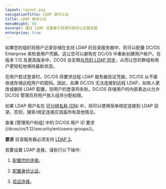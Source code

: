 ```yaml
---
layout: layout.pug
navigationTitle: LDAP 身份认证
title: LDAP 身份认证
menuWeight: 50
excerpt: 通过 LDAP 设置基于目录的身份认证服务器
enterprise: true
---
```


<!-- The source repository for this topic is https://github.com/dcos/dcos-docs-site -->


如果您的组织将用户记录存储在支持 LDAP 的目录服务器中，则可以配置 DC/OS Enterprise 来检查用户凭据。这让您可以避免在 DC/OS 中重新创建用户帐户。在版本 1.12 及更高版本中，DCOS 会定期[与您的 LDAP 同步](/dcos/cn/1.12/security/ent/ldap/ldap-sync/)，从而让您的群组和用户更轻松地保持最新状态。

在用户尝试登录时，DC/OS 将要求远程 LDAP 服务器验证凭据。DC/OS 从不接收或存储远程用户的密码。因此，如果 DC/OS 无法连接到远程 LDAP，如有人更改或删除 LDAP 配置，则用户的登录将失败。DC/OS 存储用户的内部表达以允许 DC/OS 管理员将用户放入组并分配权限。

如果 LDAP 用户名在 [可分辨名称 (DN)](https://www.ldap.com/ldap-dns-and-rdns) 中，则可以使用简单绑定连接到 LDAP 目录。否则，搜索/绑定连接应涵盖所有其他情况。

查看 [管理用户和组] 中的 DC/OS 用户 ID 要求(/dcos/cn/1.12/security/ent/users-groups/)。

**要求** 目录服务器必须支持 [LDAP 3](https://tools.ietf.org/html/rfc4511)。

若要设置 LDAP 连接，请执行以下操作:

1. [配置您的连接](/dcos/cn/1.12/security/ent/ldap/ldap-conn/)。

2. [配置身份认证](/dcos/cn/1.12/security/ent/ldap/ldap-auth/)。

3. [验证连接](/dcos/cn/1.12/security/ent/ldap/ldap-verify/)。
